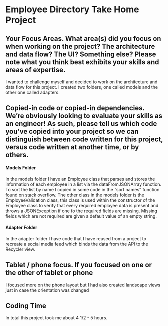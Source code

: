 # Employee Directory Take Home Project

## Your Focus Areas. What area(s) did you focus on when working on the project? The architecture and data flow? The UI? Something else? Please note what you think best exhibits your skills and areas of expertise.
I wanted to challenge myself and decided to work on the architecture and data flow for this project.
I created two folders, one called models and the other one called adapters.

## Copied-in code or copied-in dependencies. We’re obviously looking to evaluate your skills as an engineer! As such, please tell us which code you’ve copied into your project so we can distinguish between code written for this project, versus code written at another time, or by others.

#### Models Folder
In the models folder I have an Employee class that parses and stores the information of each employee in a list via the  dataFromJSONArray function. To sort the list by name I copied in some code in the “sort names” function found on stack overflow.
The other class in the models folder is the EmployeeValidation class, this class is used within the constructor of the Employee class to verify that every required employee data is present and throws a JSONException if one fo the required fields are missing. Missing fields which are not required are given a default value of an empty string.

#### Adapter Folder
In the adapter folder I have code that I have reused from a project to recreate a social media feed which binds the data from the API to the Recycler view.

## Tablet / phone focus. If you focused on one or the other of tablet or phone
I focused more on the phone layout but I had also created landscape views just in case the orientation was changed

## Coding Time
In total this project took me about 4 1/2 - 5 hours.